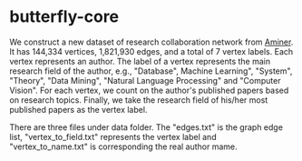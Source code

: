 # butterfly-core
We construct a new dataset of research collaboration network from [Aminer](https://www.aminer.cn/citation). It has 144,334 vertices, 1,821,930 edges, and a total of 7 vertex labels. Each vertex represents an author. The label of a vertex represents the main research field of the author, e.g., "Database", Machine Learning", "System", "Theory", "Data Mining", "Natural Language Processing" and "Computer Vision". For each vertex, we count on the author's published papers based on research topics. Finally, we take the research field of his/her most published papers as the vertex label.

There are three files under data folder. The "edges.txt" is the graph edge list, "vertex_to_field.txt" represents the vertex label and "vertex_to_name.txt" is corresponding the real author mame.
